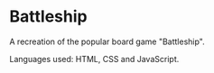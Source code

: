 # Battleship

A recreation of the popular board game "Battleship".

Languages used: HTML, CSS and JavaScript.
